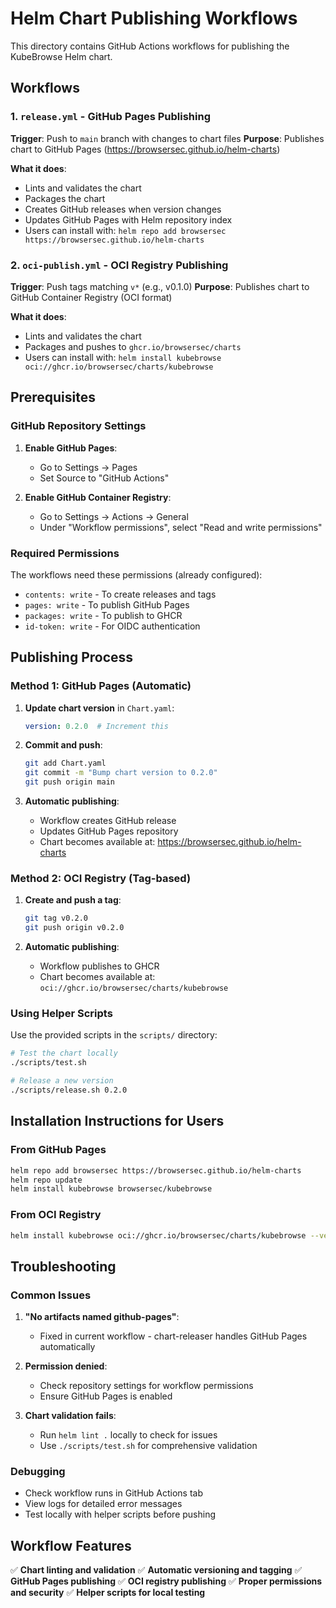 # Helm Chart Publishing Workflows

This directory contains GitHub Actions workflows for publishing the KubeBrowse Helm chart.

## Workflows

### 1. `release.yml` - GitHub Pages Publishing

**Trigger**: Push to `main` branch with changes to chart files
**Purpose**: Publishes chart to GitHub Pages (https://browsersec.github.io/helm-charts)

**What it does**:
- Lints and validates the chart
- Packages the chart
- Creates GitHub releases when version changes
- Updates GitHub Pages with Helm repository index
- Users can install with: `helm repo add browsersec https://browsersec.github.io/helm-charts`

### 2. `oci-publish.yml` - OCI Registry Publishing

**Trigger**: Push tags matching `v*` (e.g., v0.1.0)
**Purpose**: Publishes chart to GitHub Container Registry (OCI format)

**What it does**:
- Lints and validates the chart
- Packages and pushes to `ghcr.io/browsersec/charts`
- Users can install with: `helm install kubebrowse oci://ghcr.io/browsersec/charts/kubebrowse`

## Prerequisites

### GitHub Repository Settings

1. **Enable GitHub Pages**:
   - Go to Settings → Pages
   - Set Source to "GitHub Actions"

2. **Enable GitHub Container Registry**:
   - Go to Settings → Actions → General
   - Under "Workflow permissions", select "Read and write permissions"

### Required Permissions

The workflows need these permissions (already configured):
- `contents: write` - To create releases and tags
- `pages: write` - To publish GitHub Pages
- `packages: write` - To publish to GHCR
- `id-token: write` - For OIDC authentication

## Publishing Process

### Method 1: GitHub Pages (Automatic)

1. **Update chart version** in `Chart.yaml`:
   ```yaml
   version: 0.2.0  # Increment this
   ```

2. **Commit and push**:
   ```bash
   git add Chart.yaml
   git commit -m "Bump chart version to 0.2.0"
   git push origin main
   ```

3. **Automatic publishing**:
   - Workflow creates GitHub release
   - Updates GitHub Pages repository
   - Chart becomes available at: https://browsersec.github.io/helm-charts

### Method 2: OCI Registry (Tag-based)

1. **Create and push a tag**:
   ```bash
   git tag v0.2.0
   git push origin v0.2.0
   ```

2. **Automatic publishing**:
   - Workflow publishes to GHCR
   - Chart becomes available at: `oci://ghcr.io/browsersec/charts/kubebrowse`

### Using Helper Scripts

Use the provided scripts in the `scripts/` directory:

```bash
# Test the chart locally
./scripts/test.sh

# Release a new version
./scripts/release.sh 0.2.0
```

## Installation Instructions for Users

### From GitHub Pages
```bash
helm repo add browsersec https://browsersec.github.io/helm-charts
helm repo update
helm install kubebrowse browsersec/kubebrowse
```

### From OCI Registry
```bash
helm install kubebrowse oci://ghcr.io/browsersec/charts/kubebrowse --version 0.1.0
```

## Troubleshooting

### Common Issues

1. **"No artifacts named github-pages"**: 
   - Fixed in current workflow - chart-releaser handles GitHub Pages automatically

2. **Permission denied**:
   - Check repository settings for workflow permissions
   - Ensure GitHub Pages is enabled

3. **Chart validation fails**:
   - Run `helm lint .` locally to check for issues
   - Use `./scripts/test.sh` for comprehensive validation

### Debugging

- Check workflow runs in GitHub Actions tab
- View logs for detailed error messages
- Test locally with helper scripts before pushing

## Workflow Features

✅ **Chart linting and validation**
✅ **Automatic versioning and tagging**
✅ **GitHub Pages publishing**
✅ **OCI registry publishing**
✅ **Proper permissions and security**
✅ **Helper scripts for local testing**